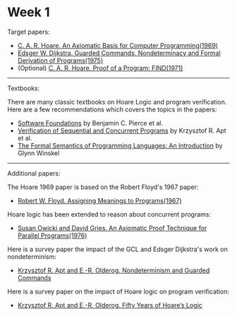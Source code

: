 # Week 1

Target papers:
- [C. A. R. Hoare. An Axiomatic Basis for Computer Programming(1969)](https://www.cs.cmu.edu/~crary/819-f09/Hoare69.pdf)
- [Edsger W. Dijkstra. Guarded Commands, Nondeterminacy and Formal Derivation of Programs(1975)](https://www.cs.cmu.edu/~crary/819-f09/Dijkstra75.pdf)
- (Optional) [C. A. R. Hoare. Proof of a Program: FIND(1971)](https://www.cs.cmu.edu/~crary/819-f09/Hoare71.pdf)

---

Textbooks:

There are many classic textbooks on Hoare Logic and program verification. Here are a few recommendations which covers
the topics in the papers:
- [Software Foundations](https://softwarefoundations.cis.upenn.edu/) by Benjamin C. Pierce et al.
- [Verification of Sequential and Concurrent Programs](https://ir.cwi.nl/pub/14569/14569A.pdf) by Krzysztof R. Apt et al.
- [The Formal Semantics of Programming Languages: An Introduction](https://www.cin.ufpe.br/~if721/intranet/TheFormalSemanticsofProgrammingLanguages.pdf) by Glynn Winskel

---

Additional papers:

The Hoare 1969 paper is based on the Robert Floyd's 1967 paper:
- [Robert W. Floyd. Assigning Meanings to Programs(1967)](https://people.eecs.berkeley.edu/~necula/Papers/FloydMeaning.pdf)

Hoare logic has been extended to reason about concurrent programs:
- [Susan Owicki and David Gries. An Axiomatic Proof Technique for Parallel Programs(1976)](https://ecommons.cornell.edu/bitstream/handle/1813/6393/75-251.ps?sequence=2)

Here is a survey paper the impact of the GCL and Edsger Dijkstra's work on nondeterminism:

- [Krzysztof R. Apt and E.-R. Olderog. Nondeterminism and Guarded Commands](https://arxiv.org/pdf/2310.09004)

Here is a survey paper on the impact of Hoare logic on program verification:
- [Krzysztof R. Apt and E.-R. Olderog. Fifty Years of Hoare’s Logic](https://arxiv.org/pdf/1904.03917)